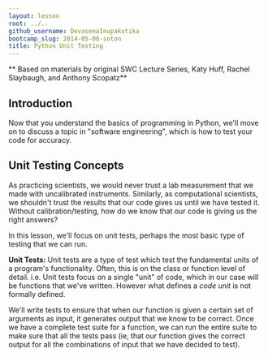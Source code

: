 ```yaml
---
layout: lesson
root: ../..
github_username: DevasenaInupakutika
bootcamp_slug: 2014-05-08-soton
title: Python Unit Testing
---
```


** Based on materials by original SWC Lecture Series, Katy Huff, Rachel Slaybaugh, and Anthony Scopatz**

## Introduction

Now that you understand the basics of programming in Python, we'll move on to 
discuss a topic in "software engineering", which is how to test your code 
for accuracy.

## Unit Testing Concepts

As practicing scientists, we would never trust a lab measurement that we made 
with uncalibrated instruments. Similarly, as computational scientists, we 
shouldn't trust the results that our code gives us until we have tested it. 
Without calibration/testing, how do we know that our code is giving us the 
right answers?

In this lesson, we'll focus on unit tests, perhaps the most basic type of 
testing that we can run.

**Unit Tests:** Unit tests are a type of test which test the fundamental
units of a program's functionality. Often, this is on the class or
function level of detail. i.e. Unit tests focus on a single "unit" of code, which in our case
will be functions that we've written. However what defines a *code unit* is not
formally defined.

We'll write tests to ensure that 
when our function is given a certain set of arguments as input, it generates 
output that we know to be correct. Once we have a complete test suite for a 
function, we can run the entire suite to make sure that all the tests pass (ie, 
that our function gives the correct output for all the combinations of input 
that we have decided to test).












